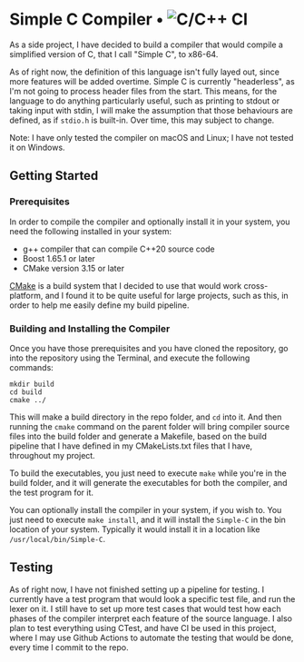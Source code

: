 # Simple C Compiler • ![C/C++ CI](https://github.com/Playjasb2/Simple-C-Compiler/workflows/C/C++%20CI/badge.svg)

As a side project, I have decided to build a compiler that would compile a simplified version of C, that I call "Simple C", to x86-64.

As of right now, the definition of this language isn't fully layed out, since more features will be added overtime. Simple C is currently "headerless", as I'm not going to process header files from the start. This means, for the language to do anything particularly useful, such as printing to stdout or taking input with stdin, I will make the assumption that those behaviours are defined, as if `stdio.h` is built-in. Over time, this may subject to change.

Note: I have only tested the compiler on macOS and Linux; I have not tested it on Windows.

## Getting Started


### Prerequisites

In order to compile the compiler and optionally install it in your system, you need the following installed in your system:

- g++ compiler that can compile C++20 source code
- Boost 1.65.1 or later
- CMake version 3.15 or later

[CMake](https://cmake.org) is a build system that I decided to use that would work cross-platform, and I found it to be quite useful for large projects, such as this, in order to help me easily define my build pipeline.

### Building and Installing the Compiler

Once you have those prerequisites and you have cloned the repository, go into the repository using the Terminal, and execute the following commands:

```
mkdir build
cd build
cmake ../
```

This will make a build directory in the repo folder, and `cd` into it. And then running the `cmake` command on the parent folder will bring compiler source files into the build folder and generate a Makefile, based on the build pipeline that I have defined in my CMakeLists.txt files that I have, throughout my project.

To build the executables, you just need to execute `make` while you're in the build folder, and it will generate the executables for both the compiler, and the test program for it.

You can optionally install the compiler in your system, if you wish to. You just need to execute `make install`, and it will install the `Simple-C` in the bin location of your system. Typically it would install it in a location like `/usr/local/bin/Simple-C`.

## Testing

As of right now, I have not finished setting up a pipeline for testing. I currently have a test program that would look a specific test file, and run the lexer on it. I still have to set up more test cases that would test how each phases of the compiler interpret each feature of the source language. I also plan to test everything using CTest, and have CI be used in this project, where I may use Github Actions to automate the testing that would be done, every time I commit to the repo.